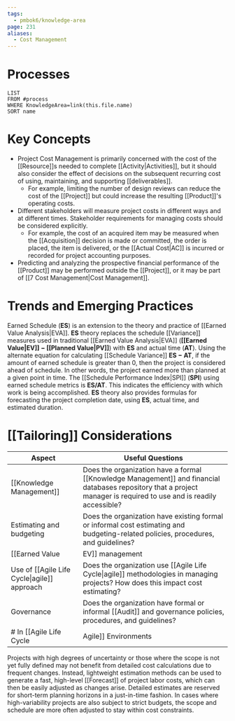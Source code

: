```yaml
---
tags:
  - pmbok6/knowledge-area
page: 231
aliases:
  - Cost Management
---
```

# Processes
```dataview
LIST
FROM #process 
WHERE KnowledgeArea=link(this.file.name)
SORT name
```
# Key Concepts
- Project Cost Management is primarily concerned with the cost of the [[Resource]]s needed to complete [[Activity|Activities]], but it should also consider the effect of decisions on the subsequent recurring cost of using, maintaining, and supporting [[deliverables]].
	- For example, limiting the number of design reviews can reduce the cost of the [[Project]] but could increase the resulting [[Product]]'s operating costs.
- Different stakeholders will measure project costs in different ways and at different times. Stakeholder requirements for managing costs should be considered explicitly.
	- For example, the cost of an acquired item may be measured when the [[Acquisition]] decision is made or committed, the order is placed, the item is delivered, or the [[Actual Cost|AC]] is incurred or recorded for project accounting purposes.
- Predicting and analyzing the prospective financial performance of the [[Product]] may be performed outside the [[Project]], or it may be part of [[7 Cost Management|Cost Management]].
# Trends and Emerging Practices
Earned Schedule (**ES**) is an extension to the theory and practice of [[Earned Value Analysis|EVA]]. **ES** theory replaces the schedule [[Variance]] measures used in traditional [[Earned Value Analysis|EVA]] (**[[Earned Value|EV]] − [[Planned Value|PV]]**) with **ES** and actual time (**AT**). Using the alternate equation for calculating [[Schedule Variance]] **ES − AT**, if the amount of earned schedule is greater than 0, then the project is considered ahead of schedule. In other words, the project earned more than planned at a given point in time. The [[Schedule Performance Index|SPI]] (**SPI**) using earned schedule metrics is **ES/AT**. This indicates the efficiency with which work is being accomplished. **ES** theory also provides formulas for forecasting the project completion date, using **ES**, actual time, and estimated duration.
# [[Tailoring]] Considerations
| Aspect | Useful Questions |
| ---- | ---- |
| [[Knowledge Management]]  | Does the organization have a formal [[Knowledge Management]]  and financial databases repository that a project manager is required to use and is readily accessible? |
| Estimating and budgeting | Does the organization have existing formal or informal cost estimating and budgeting-related policies, procedures, and guidelines? |
| [[Earned Value|EV]] management | Does the organization use [[Earned Value|EV]] management in managing projects? |
| Use of [[Agile Life Cycle\|agile]] approach | Does the organization use [[Agile Life Cycle\|agile]] methodologies in managing projects? How does this impact cost estimating? |
| Governance | Does the organization have formal or informal [[Audit]] and governance policies, procedures, and guidelines? |
# In [[Agile Life Cycle|Agile]] Environments
Projects with high degrees of uncertainty or those where the scope is not yet fully defined may not benefit from detailed cost calculations due to frequent changes. Instead, lightweight estimation methods can be used to generate a fast, high-level [[Forecast]] of project labor costs, which can then be easily adjusted as changes arise. Detailed estimates are reserved for short-term planning horizons in a just-in-time fashion.
In cases where high-variability projects are also subject to strict budgets, the scope and schedule are more often adjusted to stay within cost constraints.